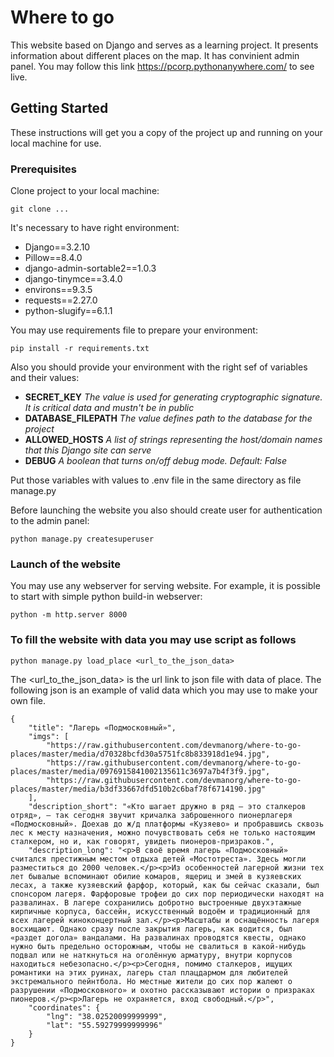 # Where to go

This website based on Django and serves as a learning project. It presents information about different places on the map. It has convinient admin panel. You may follow this link https://pcorp.pythonanywhere.com/ to see live.

## Getting Started

These instructions will get you a copy of the project up and running on your local machine for use.

### Prerequisites

Clone project to your local machine:

`git clone ...`

It's necessary to have right environment:

* Django==3.2.10
* Pillow==8.4.0
* django-admin-sortable2==1.0.3
* django-tinymce==3.4.0
* environs==9.3.5
* requests==2.27.0
* python-slugify==6.1.1

You may use requirements file to prepare your environment:

`pip install -r requirements.txt`

Also you should provide your environment with the right sef of variables and their values:

* __SECRET_KEY__
  *The value is used for generating cryptographic signature. It is critical data and mustn't be in public*
* __DATABASE_FILEPATH__ 
  *The value defines path to the database for the project*
* __ALLOWED_HOSTS__
  *A list of strings representing the host/domain names that this Django site can serve*
* __DEBUG__
  *A boolean that turns on/off debug mode. Default: False*

Put those variables with values to .env file in the same directory as file manage.py 

Before launching the website you also should create user for authentication to the admin panel:

`python manage.py createsuperuser`
 
### Launch of the website
 
You may use any webserver for serving website. For example, it is possible to start with simple python build-in webserver:
 
`python -m http.server 8000`

### To fill the website with data you may use script as follows

`python manage.py load_place <url_to_the_json_data>`

The <url_to_the_json_data> is the url link to json file with data of place.
The following json is an example of valid data which you may use to make your own file.

```
{
    "title": "Лагерь «Подмосковный»",
    "imgs": [
        "https://raw.githubusercontent.com/devmanorg/where-to-go-places/master/media/d70328bcfd30a5751fc8b833918d1e94.jpg",
        "https://raw.githubusercontent.com/devmanorg/where-to-go-places/master/media/0976915841002135611c3697a7b4f3f9.jpg",
        "https://raw.githubusercontent.com/devmanorg/where-to-go-places/master/media/b3df33667dfd510b2c6baf78f6714190.jpg"
    ],
    "description_short": "«Кто шагает дружно в ряд — это сталкеров отряд», — так сегодня звучит кричалка заброшенного пионерлагеря «Подмосковный». Доехав до ж/д платформы «Кузяево» и пробравшись сквозь лес к месту назначения, можно почувствовать себя не только настоящим сталкером, но и, как говорят, увидеть пионеров-призраков.",
    "description_long": "<p>В своё время лагерь «Подмосковный» считался престижным местом отдыха детей «Мостотреста». Здесь могли разместиться до 2000 человек.</p><p>Из особенностей лагерной жизни тех лет бывалые вспоминают обилие комаров, ящериц и змей в кузяевских лесах, а также кузяевский фарфор, который, как бы сейчас сказали, был спонсором лагеря. Фарфоровые трофеи до сих пор периодически находят на развалинах. В лагере сохранились добротно выстроенные двухэтажные кирпичные корпуса, бассейн, искусственный водоём и традиционный для всех лагерей киноконцертный зал.</p><p>Масштабы и оснащённость лагеря восхищают. Однако сразу после закрытия лагерь, как водится, был «раздет догола» вандалами. На развалинах проводятся квесты, однако нужно быть предельно осторожным, чтобы не свалиться в какой-нибудь подвал или не наткнуться на оголённую арматуру, внутри корпусов находиться небезопасно.</p><p>Сегодня, помимо сталкеров, ищущих романтики на этих руинах, лагерь стал плацдармом для любителей экстремального пейнтбола. Но местные жители до сих пор жалеют о разрушении «Подмосковного» и охотно рассказывают истории о призраках пионеров.</p><p>Лагерь не охраняется, вход свободный.</p>",
    "coordinates": {
        "lng": "38.02520099999999",
        "lat": "55.59279999999996"
    }
}
```